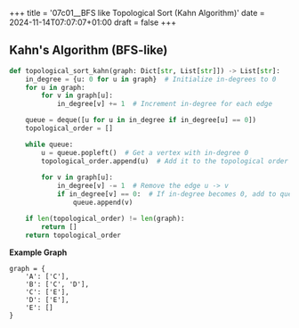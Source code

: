 +++
title = '07c01__BFS like Topological Sort (Kahn Algorithm)'
date = 2024-11-14T07:07:07+01:00
draft = false
+++
  
## Kahn's Algorithm (BFS-like)

```python
def topological_sort_kahn(graph: Dict[str, List[str]]) -> List[str]:
    in_degree = {u: 0 for u in graph}  # Initialize in-degrees to 0
    for u in graph:
        for v in graph[u]:
            in_degree[v] += 1  # Increment in-degree for each edge

    queue = deque([u for u in in_degree if in_degree[u] == 0])
    topological_order = []

    while queue:
        u = queue.popleft()  # Get a vertex with in-degree 0
        topological_order.append(u)  # Add it to the topological order
        
        for v in graph[u]:
            in_degree[v] -= 1  # Remove the edge u -> v
            if in_degree[v] == 0:  # If in-degree becomes 0, add to queue
                queue.append(v)

    if len(topological_order) != len(graph):
        return []
    return topological_order
```

**Example Graph**
```
graph = {
    'A': ['C'],
    'B': ['C', 'D'],
    'C': ['E'],
    'D': ['E'],
    'E': []
}
```